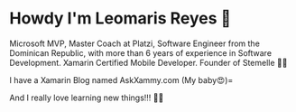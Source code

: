 # Howdy I'm Leomaris Reyes 🙋‍

Microsoft MVP, Master Coach at Platzi, Software Engineer from the Dominican Republic, with more than 6 years of experience in Software Development. Xamarin Certified Mobile Developer. Founder  of Stemelle 👩‍💻

I have a Xamarin Blog named AskXammy.com (My baby😍)=

And I really love learning new things!!! 💚💕
